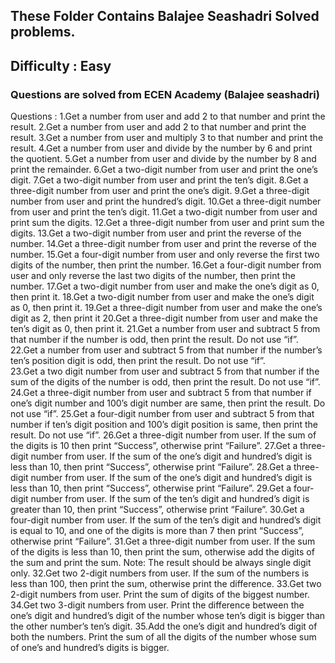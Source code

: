 ## These Folder Contains Balajee Seashadri Solved problems.

## Difficulty : Easy

### Questions are solved from  ECEN Academy (Balajee seashadri)

Questions : 
1.Get a number from user and add 2 to that number and print the result.
2.Get a number from user and add 2 to that number and print the result.
3.Get a number from user and multiply 3 to that number and print the result.
4.Get a number from user and divide by the number by 6 and print the quotient.
5.Get a number from user and divide by the number by 8 and print the remainder.
6.Get a two-digit number from user and print the one’s digit.
7.Get a two-digit number from user and print the ten’s digit.
8.Get a three-digit number from user and print the one’s digit.
9.Get a three-digit number from user and print the hundred’s digit.
10.Get a three-digit number from user and print the ten’s digit.
11.Get a two-digit number from user and print sum the digits.
12.Get a three-digit number from user and print sum the digits.
13.Get a two-digit number from user and print the reverse of the number.
14.Get a three-digit number from user and print the reverse of the number.
15.Get a four-digit number from user and only reverse the 
first two digits of the number, then print the number.
16.Get a four-digit number from user and only reverse the last two digits of the number, then print the number.
17.Get a two-digit number from user and make the one’s digit as 0, then print it. 
18.Get a two-digit number from user and make the one’s digit as 0, then print it. 
19.Get a three-digit number from user and make the one’s digit as 2, then print it
20.Get a three-digit number from user and make the ten’s digit as 0, then print it. 
21.Get a number from user and subtract 5 from that number if the number is odd, then print the result. Do not use “if”. 
22.Get a number from user and subtract 5 from that number if the number’s 
ten’s position digit is odd, then print the result. Do not use “if”.  
23.Get a two digit number from user and subtract 5 from that number if the
sum of the digits of the number is odd, then print the result. Do not use
“if”.
24.Get a three-digit number from user and subtract 5 from that number if
one’s digit number and 100’s digit number are same, then print the
result. Do not use “if”.
25.Get a four-digit number from user and subtract 5 from that number if
ten’s digit position and 100’s digit position is same, then print the result.
Do not use “if”.
26.Get a three-digit number from user. If the sum of the digits is 10 then
print “Success”, otherwise print “Failure”.
27.Get a three-digit number from user. If the sum of the one’s digit and
hundred’s digit is less than 10, then print “Success”, otherwise print
“Failure”.
28.Get a three-digit number from user. If the sum of the one’s digit and
hundred’s digit is less than 10, then print “Success”, otherwise print
“Failure”.
29.Get a four-digit number from user. If the sum of the ten’s digit and
hundred’s digit is greater than 10, then print “Success”, otherwise print
“Failure”.
30.Get a four-digit number from user. If the sum of the ten’s digit and
hundred’s digit is equal to 10, and one of the digits is more than 7 then
print “Success”, otherwise print “Failure”.
31.Get a three-digit number from user.
If the sum of the digits is less than 10, then print the sum, otherwise add the digits of the sum and print the sum.
Note: The result should be always single digit only.
32.Get two 2-digit numbers from user. If the sum of the numbers is less than 100, then 
print the sum, otherwise print the difference.
33.Get two 2-digit numbers from user. Print the sum of digits of the biggest number.
34.Get two 3-digit numbers from user. Print the difference between the one’s digit and
hundred’s digit of the number whose ten’s digit is bigger than the other number’s ten’s
digit.
35.Add the one’s digit and hundred’s digit of both the numbers. 
Print the sum of all the digits of the number whose sum of one’s and hundred’s digits is bigger.

